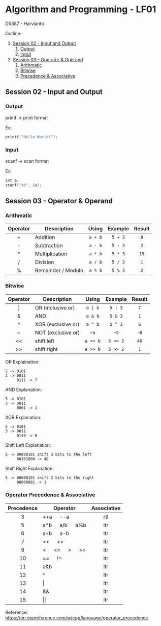 # Algorithm and Programming - LF01

D5387 - Harvianto

Outline:
1. [Session 02 - Input and Output](#session-02---input-and-output)
    1. [Output](#output)
    2. [Input](#input)
2. [Session 03 - Operator & Operand](#session-03---operator--operand)
    1. [Arithmatic](#arithmatic)
    2. [Bitwise](#bitwise)
    3. [Precedence & Associative](#operator-precedence--associative)

## Session 02 - Input and Output

### Output

printf -> print format

Ex:

```c
printf("Hello World!");
```

### Input

scanf -> scan format

Ex:

```c
int a;
scanf("%d", &a);
```

## Session 03 - Operator & Operand

### Arithmatic

| Operator | Description        |  Using  | Example | Result |
| :------: | ------------------ | :-----: | :-----: | :----: |
|    +     | Addition           | `a + b` | `5 + 3` |  `8`   |
|    -     | Subtraction        | `a - b` | `5 - 3` |  `2`   |
|    \*    | Multiplication     | `a * b` | `5 * 3` |  `15`  |
|    /     | Division           | `a / b` | `5 / 3` |  `1`   |
|    %     | Remainder / Modulo | `a % b` | `5 % 3` |  `2`   |

### Bitwise

| Operator | Description        |  Using   | Example  | Result |
| :------: | ------------------ | :------: | :------: | :----: |
|    \|    | OR (inclusive or)  | `a \| b` | `5 \| 3` |  `7`   |
|    &     | AND                | `a & b`  | `5 & 3`  |  `1`   |
|    ^     | XOR (exclusive or) | `a ^ b`  | `5 ^ 3`  |  `6`   |
|    ~     | NOT (exclusive or) |   `~a`   |   `~5`   |  `-6`  |
|    <<    | shift left         | `a << b` | `5 << 3` |  `40`  |
|    >>    | shift right        | `a >> b` | `5 >> 2` |  `1`   |

OR Explaination:

```
5 -> 0101
3 -> 0011
     0111 -> 7
```

AND Explanation:

```
5 -> 0101
3 -> 0011
     0001 -> 1
```

XOR Explanation:

```
5 -> 0101
3 -> 0011
     0110 -> 6
```

Shift Left Explanation:

```
5 -> 00000101 shift 3 bits to the left
     00101000 -> 40
```

Shift Right Explanation:

```
5 -> 00000101 shift 2 bits to the right
     00000001 -> 1
```

### Operator Precedence & Associative

| Precedence | Operator                       | Associative |
| :--------: | ------------------------------ | :---------: |
|     3      | ++a &emsp; --a                 |     rtl     |
|     5      | a\*b &emsp; a/b &emsp; a%b     |     ltr     |
|     6      | a+b &emsp; a-b                 |     ltr     |
|     7      | << &emsp; >>                   |     ltr     |
|     9      | < &emsp; <= &emsp; > &emsp; >= |     ltr     |
|     10     | == &emsp; !=                   |     ltr     |
|     11     | a&b                            |     ltr     |
|     12     | ^                              |     ltr     |
|     13     | \|                             |     ltr     |
|     14     | &&                             |     ltr     |
|     15     | \|\|                           |     ltr     |

Reference: https://en.cppreference.com/w/cpp/language/operator_precedence
